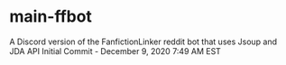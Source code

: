 # main-ffbot
A Discord version of the FanfictionLinker reddit bot that uses Jsoup and JDA API
  Initial Commit - December 9, 2020 7:49 AM EST
